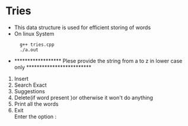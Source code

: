 # Tries

* This data structure is used for efficient storing of words  
* On linux System  
  ```
	g++ tries.cpp
 	./a.out
  ```
* ****************** Plese provide the string from a to z in lower case only *************************


1. Insert
2. Search Exact
3. Suggestions
4. Delete(if word present )or otherwise it won't do anything
5. Print all the words
6. Exit  
Enter the option : 
